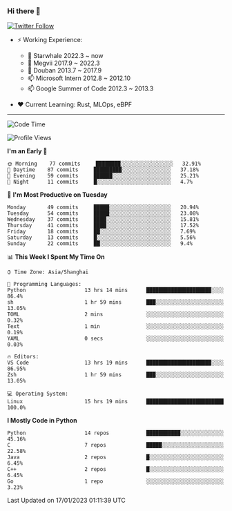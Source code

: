 ### Hi there 👋

[![Twitter Follow](https://img.shields.io/twitter/follow/tianweidut?style=social)](https://twitter.com/tianweidut)

- ⚡ Working Experience:
  - 🔭 Starwhale 2022.3 ~ now
  - 🌱 Megvii 2017.9 ~ 2022.3
  - 🌱 Douban 2013.7 ~ 2017.9
  - 📫 Microsoft Intern 2012.8 ~ 2012.10
  - 📫 Google Summer of Code 2012.3 ~ 2013.3

- ❤️ Current Learning: Rust, MLOps, eBPF

---
<!--START_SECTION:waka-->
![Code Time](http://img.shields.io/badge/Code%20Time-3%2C596%20hrs%2037%20mins-blue)

![Profile Views](http://img.shields.io/badge/Profile%20Views-7-blue)

**I'm an Early 🐤** 

```text
🌞 Morning    77 commits     ████████░░░░░░░░░░░░░░░░░   32.91% 
🌆 Daytime    87 commits     █████████░░░░░░░░░░░░░░░░   37.18% 
🌃 Evening    59 commits     ██████░░░░░░░░░░░░░░░░░░░   25.21% 
🌙 Night      11 commits     █░░░░░░░░░░░░░░░░░░░░░░░░   4.7%

```
📅 **I'm Most Productive on Tuesday** 

```text
Monday       49 commits     █████░░░░░░░░░░░░░░░░░░░░   20.94% 
Tuesday      54 commits     █████░░░░░░░░░░░░░░░░░░░░   23.08% 
Wednesday    37 commits     ████░░░░░░░░░░░░░░░░░░░░░   15.81% 
Thursday     41 commits     ████░░░░░░░░░░░░░░░░░░░░░   17.52% 
Friday       18 commits     ██░░░░░░░░░░░░░░░░░░░░░░░   7.69% 
Saturday     13 commits     █░░░░░░░░░░░░░░░░░░░░░░░░   5.56% 
Sunday       22 commits     ██░░░░░░░░░░░░░░░░░░░░░░░   9.4%

```


📊 **This Week I Spent My Time On** 

```text
⌚︎ Time Zone: Asia/Shanghai

💬 Programming Languages: 
Python                   13 hrs 14 mins      █████████████████████░░░░   86.4% 
sh                       1 hr 59 mins        ███░░░░░░░░░░░░░░░░░░░░░░   13.05% 
TOML                     2 mins              ░░░░░░░░░░░░░░░░░░░░░░░░░   0.32% 
Text                     1 min               ░░░░░░░░░░░░░░░░░░░░░░░░░   0.19% 
YAML                     0 secs              ░░░░░░░░░░░░░░░░░░░░░░░░░   0.03%

🔥 Editors: 
VS Code                  13 hrs 19 mins      █████████████████████░░░░   86.95% 
Zsh                      1 hr 59 mins        ███░░░░░░░░░░░░░░░░░░░░░░   13.05%

💻 Operating System: 
Linux                    15 hrs 19 mins      █████████████████████████   100.0%

```

**I Mostly Code in Python** 

```text
Python                   14 repos            ███████████░░░░░░░░░░░░░░   45.16% 
C                        7 repos             █████░░░░░░░░░░░░░░░░░░░░   22.58% 
Java                     2 repos             █░░░░░░░░░░░░░░░░░░░░░░░░   6.45% 
C++                      2 repos             █░░░░░░░░░░░░░░░░░░░░░░░░   6.45% 
Go                       1 repo              ░░░░░░░░░░░░░░░░░░░░░░░░░   3.23%

```



 Last Updated on 17/01/2023 01:11:39 UTC
<!--END_SECTION:waka-->